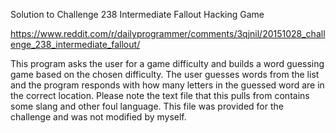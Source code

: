 Solution to Challenge 238 Intermediate Fallout Hacking Game

https://www.reddit.com/r/dailyprogrammer/comments/3qjnil/20151028_challenge_238_intermediate_fallout/

This program asks the user for a game difficulty and builds a word guessing game based on the chosen difficulty. The user guesses words from the list and the program responds with how many letters in the guessed word are in the correct location.
Please note the text file that this pulls from contains some slang and other foul language. This file was provided for the challenge and was not modified by myself.